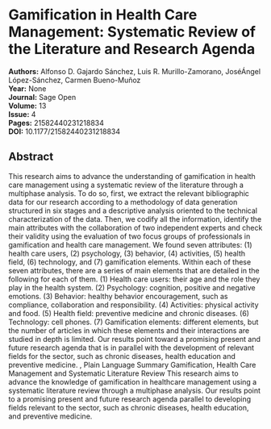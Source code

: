 # Gamification in Health Care Management: Systematic Review of the Literature and Research Agenda

**Authors:** Alfonso D. Gajardo Sánchez, Luis R. Murillo-Zamorano, JoséÁngel López-Sánchez, Carmen Bueno-Muñoz  
**Year:** None  
**Journal:** Sage Open  
**Volume:** 13  
**Issue:** 4  
**Pages:** 21582440231218834  
**DOI:** 10.1177/21582440231218834  

## Abstract
This research aims to advance the understanding of gamification in health care management using a systematic review of the literature through a multiphase analysis. To do so, first, we extract the relevant bibliographic data for our research according to a methodology of data generation structured in six stages and a descriptive analysis oriented to the technical characterization of the data. Then, we codify all the information, identify the main attributes with the collaboration of two independent experts and check their validity using the evaluation of two focus groups of professionals in gamification and health care management. We found seven attributes: (1) health care users, (2) psychology, (3) behavior, (4) activities, (5) health field, (6) technology, and (7) gamification elements. Within each of these seven attributes, there are a series of main elements that are detailed in the following for each of them. (1) Health care users: their age and the role they play in the health system. (2) Psychology: cognition, positive and negative emotions. (3) Behavior: healthy behavior encouragement, such as compliance, collaboration and responsibility. (4) Activities: physical activity and food. (5) Health field: preventive medicine and chronic diseases. (6) Technology: cell phones. (7) Gamification elements: different elements, but the number of articles in which these elements and their interactions are studied in depth is limited. Our results point toward a promising present and future research agenda that is in parallel with the development of relevant fields for the sector, such as chronic diseases, health education and preventive medicine.
          , 
            Plain Language Summary
            Gamification, Health Care Management and Systematic Literature Review
            This research aims to advance the knowledge of gamification in healthcare management using a systematic literature review through a multiphase analysis. Our results point to a promising present and future research agenda parallel to developing fields relevant to the sector, such as chronic diseases, health education, and preventive medicine.


